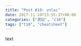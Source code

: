 ```yaml
---
title: "Post #10: vnlxc"
date: 2017-11-10T13:55:37+08:00
categories: ["測試", "c10"]
tags: ["t10", "cheatsheet"]
---
```


text

